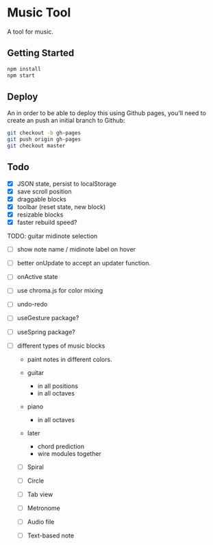 # Music Tool

A tool for music.

## Getting Started

```sh
npm install
npm start
```

## Deploy

An in order to be able to deploy this using Github pages, you'll need to create an push an initial branch to Github:

```sh
git checkout -b gh-pages
git push origin gh-pages
git checkout master
```

## Todo

- [x] JSON state, persist to localStorage
- [x] save scroll position
- [x] draggable blocks
- [x] toolbar (reset state, new block)
- [x] resizable blocks
- [x] faster rebuild speed?

TODO: guitar midinote selection

- [ ] show note name / midinote label on hover
- [ ] better onUpdate to accept an updater function.
- [ ] onActive state
- [ ] use chroma.js for color mixing

- [ ] undo-redo

- [ ] useGesture package?
- [ ] useSpring package?


- [ ] different types of music blocks
  - paint notes in different colors.
  - guitar
    - in all positions
    - in all octaves
  - piano
    - in all octaves

  - later
    - chord prediction
    - wire modules together

  - [ ] Spiral
  - [ ] Circle
  - [ ] Tab view
  - [ ] Metronome
  - [ ] Audio file
  - [ ] Text-based note


